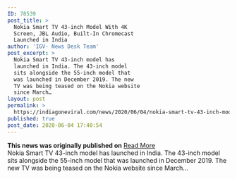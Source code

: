 ```yaml
---
ID: 78539
post_title: >
  Nokia Smart TV 43-inch Model With 4K
  Screen, JBL Audio, Built-In Chromecast
  Launched in India
author: 'IGV- News Desk Team'
post_excerpt: >
  Nokia Smart TV 43-inch model has
  launched in India. The 43-inch model
  sits alongside the 55-inch model that
  was launched in December 2019. The new
  TV was being teased on the Nokia website
  since March…
layout: post
permalink: >
  https://indiagoneviral.com/news/2020/06/04/nokia-smart-tv-43-inch-model-with-4k-screen-jbl-audio-built-in-chromecast-launched-in-india/78539/india-gone-viral/
published: true
post_date: 2020-06-04 17:40:54
---
```

<b>This news was originally published on</b> <a href="https://gadgets.ndtv.com/tv/news/nokia-smart-tv-43-inch-price-in-india-rs-31999-launch-flipkart-sale-date-june-8-specifications-features-2240173" class="button purchase" rel="nofollow noopener noreferrer" target="_blank">Read More</a> <br/>Nokia Smart TV 43-inch model has launched in India. The 43-inch model sits alongside the 55-inch model that was launched in December 2019. The new TV was being teased on the Nokia website since March…
